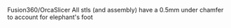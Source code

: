 Fusion360/OrcaSlicer
All stls (and assembly) have a 0.5mm under chamfer to account for elephant's foot
